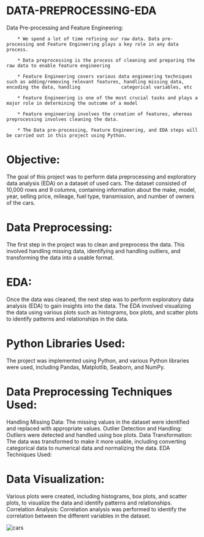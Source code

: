 # DATA-PREPROCESSING-EDA

Data Pre-processing and Feature Engineering:

        * We spend a lot of time refining our raw data. Data pre-processing and Feature Engineering plays a key role in any data process.
         
        * Data preprocessing is the process of cleaning and preparing the raw data to enable feature engineering

        * Feature Engineering covers various data engineering techniques such as adding/removing relevant features, handling missing data, encoding the data, handling               categorical variables, etc

        * Feature Engineering is one of the most crucial tasks and plays a major role in determining the outcome of a model

        * Feature engineering involves the creation of features, whereas preprocessing involves cleaning the data. 

        * The Data pre-processing, Feature Engineering, and EDA steps will be carried out in this project using Python.
        
 # Objective:
 
The goal of this project was to perform data preprocessing and exploratory data analysis (EDA) on a dataset of used cars. The dataset consisted of 10,000 rows and 9 columns, containing information about the make, model, year, selling price, mileage, fuel type, transmission, and number of owners of the cars.

# Data Preprocessing:

The first step in the project was to clean and preprocess the data. This involved handling missing data, identifying and handling outliers, and transforming the data into a usable format.

# EDA:

Once the data was cleaned, the next step was to perform exploratory data analysis (EDA) to gain insights into the data. The EDA involved visualizing the data using various plots such as histograms, box plots, and scatter plots to identify patterns and relationships in the data.

# Python Libraries Used:

The project was implemented using Python, and various Python libraries were used, including Pandas, Matplotlib, Seaborn, and NumPy.

# Data Preprocessing Techniques Used:

Handling Missing Data: The missing values in the dataset were identified and replaced with appropriate values.
Outlier Detection and Handling: Outliers were detected and handled using box plots.
Data Transformation: The data was transformed to make it more usable, including converting categorical data to numerical data and normalizing the data.
EDA Techniques Used:

# Data Visualization: 

Various plots were created, including histograms, box plots, and scatter plots, to visualize the data and identify patterns and relationships.
Correlation Analysis: Correlation analysis was performed to identify the correlation between the different variables in the dataset.

         
         
         
![cars](https://user-images.githubusercontent.com/122966157/222444269-54dcde80-a9c5-4861-abed-a851e400f00c.jpeg)
         
         
         
